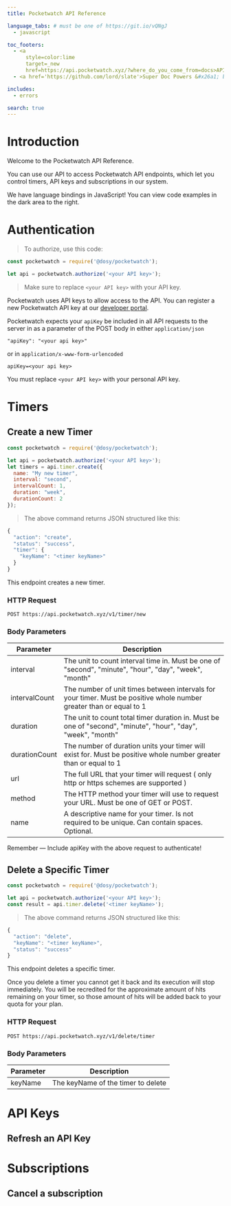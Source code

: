 ```yaml
---
title: Pocketwatch API Reference

language_tabs: # must be one of https://git.io/vQNgJ
  - javascript

toc_footers:
  - <a 
      style=color:lime 
      target=_new 
      href=https://api.pocketwatch.xyz/?where_do_you_come_from=docs>API Keys, Monthly Plans</a>
  - <a href='https://github.com/lord/slate'>Super Doc Powers &#x26a1; by Slate</a>

includes:
  - errors

search: true
---
```


# Introduction

  Welcome to the Pocketwatch API Reference. 

  You can use our API to access Pocketwatch API endpoints, which let you control timers, API keys and subscriptions in our system.

  We have language bindings in JavaScript! You can view code examples in the dark area to the right.

# Authentication

  > To authorize, use this code:

  ```javascript
  const pocketwatch = require('@dosy/pocketwatch');

  let api = pocketwatch.authorize('<your API key>');
  ```

  > Make sure to replace `<your API key>` with your API key.

  Pocketwatch uses API keys to allow access to the API. You can register a new Pocketwatch API key at our [developer portal](https://api.pocketwatch.xyz/).

  Pocketwatch expects your `apiKey` be included in all API requests to the server in as a parameter of the POST body in either `application/json` 

  `"apiKey": "<your api key>"`

  or in `application/x-www-form-urlencoded`

  `apiKey=<your api key>`

  <aside class="notice">
    You must replace <code>&lt;your API key&gt;</code> with your personal API key.
  </aside>

# Timers

## Create a new Timer

  ```javascript
  const pocketwatch = require('@dosy/pocketwatch');

  let api = pocketwatch.authorize('<your API key>');
  let timers = api.timer.create({
    name: "My new timer",
    interval: "second",
    intervalCount: 1,
    duration: "week",
    durationCount: 2
  });
  ```

> The above command returns JSON structured like this:

  ```javascript
  {
    "action": "create",
    "status": "success",
    "timer": {
      "keyName": "<timer keyName>"
    }
  }
  ```

  This endpoint creates a new timer.

### HTTP Request

  `POST https://api.pocketwatch.xyz/v1/timer/new`

### Body Parameters

  Parameter | Description
  --------- | -----------
  interval |  The unit to count interval time in. Must be one of "second", "minute", "hour", "day", "week", "month"
  intervalCount | The number of unit times between intervals for your timer. Must be positive whole number greater than or equal to 1
  duration | The unit to count total timer duration in. Must be one of "second", "minute", "hour", "day", "week", "month"
  durationCount | The number of duration units your timer will exist for. Must be positive whole number greater than or equal to 1
  url |  The full URL that your timer will request ( only http or https schemes are supported )
  method | The HTTP method your timer will use to request your URL. Must be one of GET or POST.
  name | A descriptive name for your timer. Is not required to be unique. Can contain spaces. Optional.

  <aside class="success">
    Remember — Include apiKey with the above request to authenticate!
  </aside>

## Delete a Specific Timer

  ```javascript
  const pocketwatch = require('@dosy/pocketwatch');

  let api = pocketwatch.authorize('<your API key>');
  const result = api.timer.delete('<timer keyName>');
  ```

> The above command returns JSON structured like this:

  ```javascript
  {
    "action": "delete",
    "keyName": "<timer keyName>",
    "status": "success"
  }
  ```

  This endpoint deletes a specific timer.

  <aside class="warning">
    Once you delete a timer you cannot get it back and its execution will stop immediately. 
    You will be recredited for the approximate amount of hits remaining on your timer, so those amount of hits will be added back to your quota for your plan.
  </aside>

### HTTP Request

  `POST https://api.pocketwatch.xyz/v1/delete/timer`

### Body Parameters

  Parameter | Description
  --------- | -----------
  keyName | The keyName of the timer to delete

# API Keys

## Refresh an API Key

# Subscriptions

## Cancel a subscription


